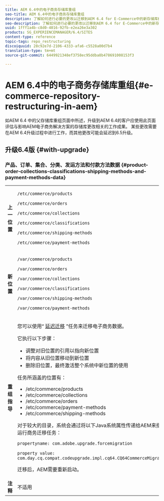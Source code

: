 ```yaml
---
title: AEM 6.4中的电子商务存储库重组
seo-title: AEM 6.4中的电子商务存储库重组
description: 了解如何进行必要的更改以迁移到AEM 6.4 for E-Commerce中的新存储库结构。
seo-description: 了解如何进行必要的更改以迁移到AEM 6.4 for E-Commerce中的新存储库结构。
uuid: 1fff1a4b-c8d0-4016-92fb-e2ea26e3a302
products: SG_EXPERIENCEMANAGER/6.4/SITES
content-type: reference
topic-tags: repo_restructuring
discoiquuid: 28c92e7d-2106-4333-afa6-c5528a00d7b4
translation-type: tm+mt
source-git-commit: 6449921348ef3758ec95ddba8b478691008153f3

---
```



# AEM 6.4中的电子商务存储库重组{#e-commerce-repository-restructuring-in-aem}

如AEM 6.4 [](/help/sites-deploying/repository-restructuring.md) 中的父存储库重组页面中所述，升级到AEM 6.4的客户应使用此页面评估与影响AEM电子商务解决方案的存储库更改相关的工作成果。 某些更改需要在AEM 6.4升级过程中进行工作，而其他更改可能会延迟到6.5升级。

## 升级6.4版 {#with-upgrade}

### 产品、订单、集合、分类、发运方法和付款方法数据 {#product-order-collections-classifications-shipping-methods-and-payment-methods-data}

<table> 
 <tbody>
  <tr>
   <td><strong>上一位置</strong></td> 
   <td><p><code>/etc/commerce/products</code></p> <p><code>/etc/commerce/orders</code></p> <p><code>/etc/commerce/collections</code></p> <p><code>/etc/commerce/classifications</code></p> <p><code>/etc/commerce/shipping-methods</code></p> <p><code>/etc/commerce/payment-methods</code></p> </td> 
  </tr>
  <tr>
   <td><strong>新位置</strong></td> 
   <td><p><code>/var/commerce/products</code></p> <p><code>/var/commerce/orders</code></p> <p><code>/var/commerce/collections</code></p> <p><code>/var/commerce/classifications</code></p> <p><code>/var/commerce/shipping-methods</code></p> <p><code>/var/commerce/payment-methods</code></p> </td> 
  </tr>
  <tr>
   <td><strong>重组指导</strong></td> 
   <td><p>您可以使用“ <a href="/help/sites-deploying/lazy-content-migration.md" target="_blank">延迟迁移</a> ”任务来迁移电子商务数据。</p> <p>它执行以下步骤：</p> 
    <ul> 
     <li>调整对旧位置的引用以指向新位置</li> 
     <li>将内容从旧位置移动到新位置</li> 
     <li>删除旧位置，最终激活整个系统中新位置的使用</li> 
    </ul> <p>任务所涵盖的位置有：</p> 
    <ul> 
     <li>/etc/commerce/products</li> 
     <li>/etc/commerce/collections<br /> </li> 
     <li>/etc/commerce/orders<br /> </li> 
     <li>/etc/commerce/payment-methods<br /> </li> 
     <li>/etc/commerce/shipping-methods<br /> </li> 
    </ul> <p>对于较大的目录，系统会通过将以下Java系统属性传递给AEM来指示单独运行商务迁移任务：</p> <p><code>propertyname: com.adobe.upgrade.forcemigration</code></p> <p><code>property value: com.day.cq.compat.codeupgrade.impl.cq64.CQ64CommerceMigrationTask</code></p> <p>迁移后，AEM需要重新启动。</p> </td> 
  </tr>
  <tr>
   <td><strong>注释</strong></td> 
   <td>不适用<br /> </td> 
  </tr>
 </tbody>
</table>

